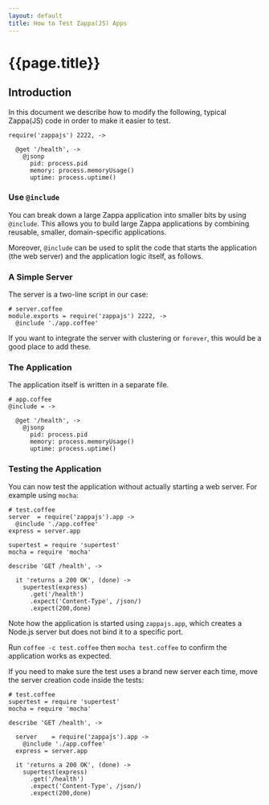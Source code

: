 ```yaml
---
layout: default
title: How to Test Zappa(JS) Apps
---
```


# {{page.title}}

## Introduction

In this document we describe how to modify the following, typical Zappa(JS) code in order to make it easier to test.

    require('zappajs') 2222, ->

      @get '/health', ->
        @jsonp
          pid: process.pid
          memory: process.memoryUsage()
          uptime: process.uptime()

### Use `@include`

You can break down a large Zappa application into smaller bits by using `@include`. This allows you to build large Zappa applications by combining reusable, smaller, domain-specific applications.

Moreover, `@include` can be used to split the code that starts the application (the web server) and the application logic itself, as follows.

### A Simple Server

The server is a two-line script in our case:

    # server.coffee
    module.exports = require('zappajs') 2222, ->
      @include './app.coffee'

If you want to integrate the server with clustering or `forever`, this would be a good place to add these.

### The Application

The application itself is written in a separate file.

    # app.coffee
    @include = ->

      @get '/health', ->
        @jsonp
          pid: process.pid
          memory: process.memoryUsage()
          uptime: process.uptime()

### Testing the Application

You can now test the application without actually starting a web server. For example using `mocha`:

    # test.coffee
    server  = require('zappajs').app ->
      @include './app.coffee'
    express = server.app

    supertest = require 'supertest'
    mocha = require 'mocha'

    describe 'GET /health', ->

      it 'returns a 200 OK', (done) ->
        supertest(express)
          .get('/health')
          .expect('Content-Type', /json/)
          .expect(200,done)

Note how the application is started using `zappajs.app`, which creates a Node.js server but does not bind it to a specific port.

Run `coffee -c test.coffee` then `mocha test.coffee` to confirm the application works as expected.

If you need to make sure the test uses a brand new server each time, move the server creation code inside the tests:

    # test.coffee
    supertest = require 'supertest'
    mocha = require 'mocha'

    describe 'GET /health', ->

      server    = require('zappajs').app ->
        @include './app.coffee'
      express = server.app

      it 'returns a 200 OK', (done) ->
        supertest(express)
          .get('/health')
          .expect('Content-Type', /json/)
          .expect(200,done)
